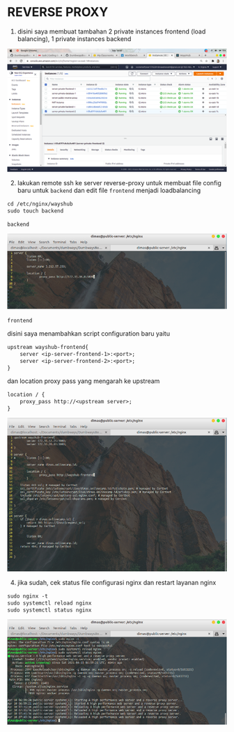 # REVERSE PROXY

1. disini saya membuat tambahan 2 private instances frontend (load balancing), 1 private instances backend

![1](assets/00.png)

2. lakukan remote ssh ke server reverse-proxy untuk membuat file config baru untuk `backend` dan edit file `frontend` menjadi loadbalancing

```
cd /etc/nginx/wayshub
sudo touch backend
```

`backend`

![2](assets/01.png)

`frontend`

disini saya menambahkan script configuration baru yaitu

```
upstream wayshub-frontend{
	server <ip-server-frontend-1>:<port>;
	server <ip-server-frontend-2>:<port>;
}
```

dan location proxy pass yang mengarah ke upstream

```
location / {
	proxy_pass http://<upstream server>;
}
```

![3](assets/02.png)

4. jika sudah, cek status file configurasi nginx dan restart layanan nginx

```
sudo nginx -t
sudo systemctl reload nginx
sudo systemctl status nginx
```

![4](assets/03.png)
